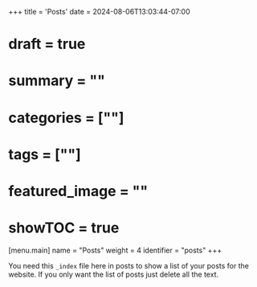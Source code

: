 +++
title = 'Posts'
date = 2024-08-06T13:03:44-07:00
# draft = true
# summary = ""
# categories = [""]
# tags = [""]
# featured_image = ""
# showTOC = true
[menu.main]
name = "Posts"
weight = 4
identifier = "posts"
+++

You need this `_index` file here in posts to show a list of your posts for the website. If you only want the list of posts just delete all the text.
